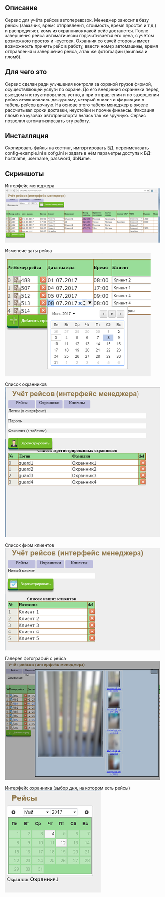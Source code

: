 ## Описание
Сервис для учёта рейсов автоперевозок. Менеджер заносит в базу рейсы (заказчик, время отправления, стоимость, время простоя и т.д.) и распределяет, кому из охранников какой рейс достанется. После завершения рейса автоматически подсчитывается его цена, с учётом возможного простоя и неустоек. Охранник со своей стороны имеет возможность принять рейс в работу, ввести номер автомашины, время отправления и завершения рейса, а так же фотографии (экипажа и пломб).


## Для чего это
Сервис сделан ради улучшения контроля за охраной грузов фирмой, осуществляющей услуги по охране. До его внедрения охранники перед выездом инструктировались устно, а при отправлении и по завершении рейса отзванивались дежурному, который вносил информацию в табель рейсов врчную. На основе этого табеля менеджер в экселе рассчитывал сроки доставки, неустойки и прочие финансы. Фиксация пломб на кузовах автотранспорта велась так же вручную. Сервис позволил автоматизировать эту работу.

## Инсталляция
Скопировать файлы на хостинг, импортировать БД, переименовать config-example.ini в cofig.ini и задать в нём параметры доступа к БД: hostname, username, password, dbName.

## Скриншоты
Интерфейс менеджера
![Интерфейс менеджера](img/scrinshots/Manager1.png)

Изменеие даты рейса
![Изменеие даты рейса](img/scrinshots/Manager2.png)

Список охранников
![Список охранников](img/scrinshots/Manager3.png)

Список фирм клиентов
![Список фирм клиентов](img/scrinshots/Manager4.png)

Галерея фотографий с рейса
![Галерея фотографий с рейса](img/scrinshots/Manager5.png)

Интерфейс охранника (выбор дня, на котором есть рейсы)
![Интерфейс охранника (выбор дня, на котором есть рейсы)](img/scrinshots/Guard1.png)

